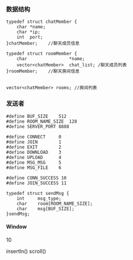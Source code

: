 ### 数据结构  

	typedef struct chatMember {
		char *name;
		char *ip;
		int  port;
	}chatMember;	//聊天成员信息

	typedef struct roomMember {
		char				*name;
		vector<chatMember>	chat_list; /聊天成员列表
	}roomMember;	//聊天房间信息


	vector<chatMember> rooms; //房间列表


### 发送者

	#define BUF_SIZE	512
	#define ROOM_NAME_SIZE	128
	#define SERVER_PORT 8888
	
	#define CONNECT		0
	#define JOIN		1
	#define EXIT		2
	#define DOWNLOAD	3
	#define UPLOAD		4
	#define MSG_MSG		5
	#define MSG_FILE	6

	#define CONN_SUCCESS 10
	#define JOIN_SUCCESS 11

	typedef struct sendMsg {
		int		msg_type;
		char	room[ROOM_NAME_SIZE];
		char	msg[BUF_SIZE];
	}sendMsg;

#### Window
10 

insertln()
scroll()
